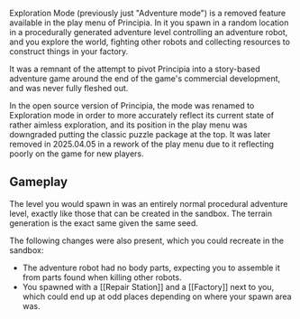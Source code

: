 Exploration Mode (previously just "Adventure mode") is a removed feature available in the play menu of Principia. In it you spawn in a random location in a procedurally generated adventure level controlling an adventure robot, and you explore the world, fighting other robots and collecting resources to construct things in your factory.

It was a remnant of the attempt to pivot Principia into a story-based adventure game around the end of the game's commercial development, and was never fully fleshed out.

In the open source version of Principia, the mode was renamed to Exploration mode in order to more accurately reflect its current state of rather aimless exploration, and its position in the play menu was downgraded putting the classic puzzle package at the top. It was later removed in 2025.04.05 in a rework of the play menu due to it reflecting poorly on the game for new players.

## Gameplay
The level you would spawn in was an entirely normal procedural adventure level, exactly like those that can be created in the sandbox. The terrain generation is the exact same given the same seed.

The following changes were also present, which you could recreate in the sandbox:

- The adventure robot had no body parts, expecting you to assemble it from parts found when killing other robots.
- You spawned with a [[Repair Station]] and a [[Factory]] next to you, which could end up at odd places depending on where your spawn area was.
